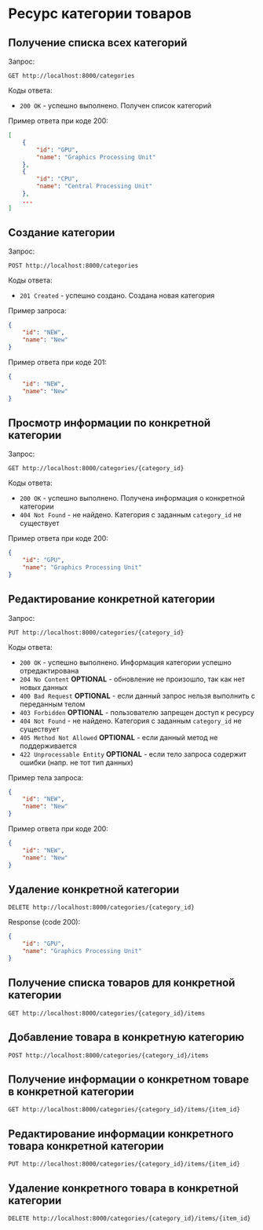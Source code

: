 # Ресурс категории товаров

## Получение списка всех категорий

Запрос:
```http request
GET http://localhost:8000/categories
```

Коды ответа:
- `200 OK` - успешно выполнено. Получен список категорий

Пример ответа при коде 200:
```json
[
    {
        "id": "GPU",
        "name": "Graphics Processing Unit"
    },
    {
        "id": "CPU",
        "name": "Central Processing Unit"
    },
    ...
]
```

## Создание категории

Запрос:
```http request
POST http://localhost:8000/categories
```

Коды ответа:
- `201 Created` - успешно создано. Создана новая категория

Пример запроса:
```json
{
    "id": "NEW",
    "name": "New"
}
```

Пример ответа при коде 201:
```json
{
    "id": "NEW",
    "name": "New"
}
```

## Просмотр информации по конкретной категории

Запрос:
```http request
GET http://localhost:8000/categories/{category_id}
```

Коды ответа:
- `200 OK` - успешно выполнено. Получена информация о конкретной категории
- `404 Not Found` - не найдено. Категория с заданным `category_id` не существует

Пример ответа при коде 200:
```json
{
    "id": "GPU", 
    "name": "Graphics Processing Unit"
}
```

## Редактирование конкретной категории

Запрос:
```http request
PUT http://localhost:8000/categories/{category_id}
```

Коды ответа:
- `200 OK` - успешно выполнено. Информация категории успешно отредактирована
- `204 No Content` **OPTIONAL** - обновление не произошло, так как нет новых данных
- `400 Bad Request` **OPTIONAL** - если данный запрос нельзя выполнить с переданным телом
- `403 Forbidden` **OPTIONAL** - пользователю запрещен доступ к ресурсу
- `404 Not Found` - не найдено. Категория с заданным `category_id` не существует
- `405 Method Not Allowed` **OPTIONAL** - если данный метод не поддерживается
- `422 Unprocessable Entity` **OPTIONAL** - если тело запроса содержит ошибки (напр. не тот тип данных)

Пример тела запроса:
```json
{
    "id": "NEW",
    "name": "New"
}
```

Пример ответа при коде 200:
```json
{
    "id": "NEW",
    "name": "New"
}
```

## Удаление конкретной категории

```http request
DELETE http://localhost:8000/categories/{category_id}
```

Response (code 200):
```json
{
    "id": "GPU", 
    "name": "Graphics Processing Unit"
}
```

## Получение списка товаров для конкретной категории

```http request
GET http://localhost:8000/categories/{category_id}/items
```

## Добавление товара в конкретную категорию

```http request
POST http://localhost:8000/categories/{category_id}/items
```

## Получение информации о конкретном товаре в конкретной категории

```http request
GET http://localhost:8000/categories/{category_id}/items/{item_id}
```

## Редактирование информации конкретного товара конкретной категории

```http request
PUT http://localhost:8000/categories/{category_id}/items/{item_id}
```

## Удаление конкретного товара в конкретной категории

```http request
DELETE http://localhost:8000/categories/{category_id}/items/{item_id}
```